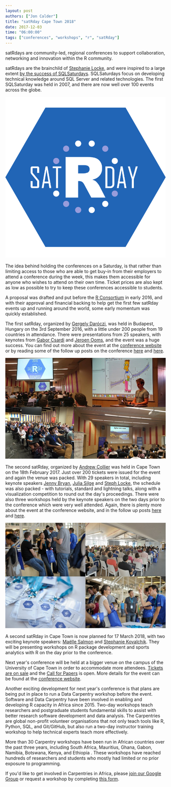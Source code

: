 ```yaml
---
layout: post
authors: ["Jon Calder"]
title: "satRday Cape Town 2018"
date: 2017-12-03
time: "06:00:00"
tags: ["conferences", "workshops", "r", "satRday"]
---
```


satRdays are community-led, regional conferences to support collaboration, networking and innovation within the R community.

satRdays are the brainchild of [Stephanie Locke](https://twitter.com/stefflocke), and were inspired to a large extent [by the success of SQLSaturdays](https://itsalocke.com/blog/sqlsaturdays-but-for-r/). SQLSaturdays focus on developing technical knowledge around SQL Server and related technologies. The first SQLSaturday was held in 2007, and there are now well over 100 events across the globe.

![satRday logo](/files/2017/12/satrday-logo.png "satRday logo")

The idea behind holding the conferences on a Saturday, is that rather than limiting access to those who are able to get buy-in from their employers to attend a conference during the week, this makes them accessible for anyone who wishes to attend on their own time. Ticket prices are also kept as low as possible to try to keep these conferences accessible to students.

A proposal was drafted and put before the [R Consortium](https://www.r-consortium.org/) in early 2016, and with their approval and financial backing to help get the first few satRday events up and running around the world, some early momentum was quickly established.

The first satRday, organized by [Gergely Daróczi](https://twitter.com/daroczig), was held in Budapest, Hungary on the 3rd September 2016, with a little under 200 people from 19 countries in attendance. There were presentations from 25 speakers, with keynotes from [Gabor Csardi](https://twitter.com/GaborCsardi) and [Jeroen Ooms](https://twitter.com/opencpu), and the event was a huge success. You can find out more about the event at the [conference website](http://budapest.satrdays.org/) or by reading some of the follow up posts on the conference [here](http://blog.rapporter.net/2016/09/the-start-of-satrdays.html) and [here](https://tomaztsql.wordpress.com/2016/09/06/sharing-thoughts-on-satrdays-r-conference-budapest-2016-satrdays/).

![Budapest satRday 2016](/files/2017/12/budapest-satrday-2016.jpg "Budapest satRday 2016")

The second satRday, organized by [Andrew Collier](https://twitter.com/DataWookie) was held in Cape Town on the 18th February 2017. Just over 200 tickets were issued for the event and again the venue was packed. With 29 speakers in total, including keynote speakers [Jenny Bryan](https://twitter.com/JennyBryan), [Julia Silge](https://twitter.com/juliasilge) and [Steph Locke](https://twitter.com/stefflocke), the schedule was also packed - with tutorials, standard and lightning talks, along with a visualization competition to round out the day's proceedings.
There were also three workshops held by the keynote speakers on the two days prior to the conference which were very well attended. Again, there is plenty more about the event at the conference website, and in the follow up posts [here](http://joncalder.co.za/2017-03-13-satrday-cape-town/) and [here](http://blog.eighty20.co.za/technique%20review/2017/02/19/satRday/).

![Cape Town satRday 2017](/files/2017/12/capetown-satrday-2017.jpg "Cape Town satRday 2017")

A second satRday in Cape Town is now planned for 17 March 2018, with two exciting keynote speakers: [Maëlle Salmon](https://twitter.com/ma_salmon) and [Stephanie Kovalchik](https://twitter.com/StatsOnTheT). They will be presenting workshops on R package development and sports analytics with R on the day prior to the conference.

Next year's conference will be held at a bigger venue on the campus of the University of Cape Town in order to accommodate more attendees. [Tickets are on sale](https://www.quicket.co.za/events/37189-satrday-cape-town) and the [Call for Papers](https://www.papercall.io/satrday-cape-town-2018) is open. More details for the event can be found at the [conference website](http://capetown2018.satrdays.org).

Another exciting development for next year's conference is that plans are being put in place to run a Data Carpentry workshop before the event. Software and Data Carpentry have been involved in enabling and developing R capacity in Africa since 2015. Two-day workshops teach researchers and postgraduate students fundamental skills to assist with better research software development and data analysis. The Carpentries are global non-profit volunteer organisations that not only teach tools like R, Python, SQL, and Git/GitHub, but also run a two-day instructor training workshop to help technical experts teach more effectively.

More than 30 Carpentry workshops have been run in African countries over the past three years, including South Africa, Mauritius, Ghana, Gabon, Namibia, Botswana, Kenya, and Ethiopia . These workshops have reached hundreds of researchers and students who mostly had limited or no prior exposure to programming.

If you'd like to get involved in Carpentries in Africa, please [join our Google Group](https://groups.google.com/forum/#!forum/swc-za) or request a workshop by completing [this form](https://software-carpentry.org/workshops/request/).
